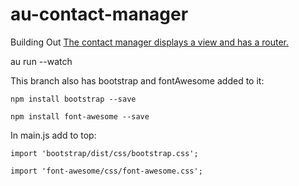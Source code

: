 # au-contact-manager

Building Out
[The contact manager displays a view and has a router.](https://aurelia.io/#building-out-the-default-route)

au run --watch

This branch also has bootstrap and fontAwesome added to it:

  `npm install bootstrap --save`
  
  `npm install font-awesome --save`

In main.js add to top: 

  `import 'bootstrap/dist/css/bootstrap.css';`
  
  `import 'font-awesome/css/font-awesome.css';`
